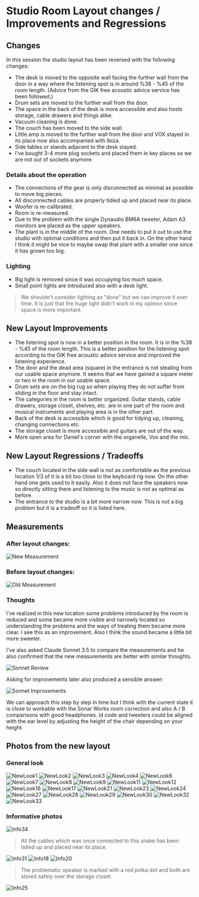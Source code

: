 # Studio Room Layout changes / Improvements and Regressions

## Changes

In this session the studio layout has been reversed with the following changes:

- The desk is moved to the opposite wall facing the further wall from the door in a way where the listening spot is in around %38 - %45 of the room length. (Advice from the GIK free acoustic advice service has been followed.)
- Drum sets are moved to the further wall from the door.
- The space in the back of the desk is more accessible and also hosts storage, cable drawers and things alike.
- Vacuum cleaning is done.
- The couch has been moved to the side wall.
- Little amp is moved to the further wall from the door and VOX stayed in its place now also accompanied with Ibiza.
- Side tables or stands adjacent to the desk stayed.
- I've bought 3-4 more plug sockets and placed them in key places so we are not out of sockets anymore.

### Details about the operation

- The connections of the gear is only disconnected as minimal as possible to move big pieces.
- All disconnected cables are properly tidied up and placed near its place.
- Woofer is re-calibrated.
- Room is re-measured.
- Due to the problem with the single Dynaudio BM6A tweeter, Adam A3 monitors are placed as the upper speakers.
- The plant is in the middle of the room. One needs to put it out to use the studio with optimal conditions and then put it back in. On the other hand I think it might be nice to maybe swap that plant with a smaller one since it has grown too big.

### Lighting

- Big light is removed since it was occupying too much space.
- Small point lights are introduced also with a desk light.

> We shouldn't consider lighting as "done" but we can improve it over time. It is just that the huge light didn't work in my opinion since space is more important.

## New Layout Improvements

- The listening spot is now in a better position in the room. It is in the %38 - %45 of the room length. This is a better position for the listening spot according to the GIK free acoustic advice service and improved the listening experience.
- The door and the dead area (square) in the entrance is not stealing from our usable space anymore. It seems that we have gained a square meter or two in the room in our usable space.
- Drum sets are on the big rug so when playing they do not suffer from sliding in the floor and stay intact.
- The categories in the room is better organized. Guitar stands, cable drawers, storage closet, shelves, etc. are in one part of the room and musical instruments and playing area is in the other part.
- Back of the desk is accessible which is good for tidying up, cleaning, changing connections etc.
- The storage closet is more accessible and guitars are out of the way.
- More open area for Daniel's corner with the organelle, Vox and the mic.

## New Layout Regressions / Tradeoffs

- The couch located in the side wall is not as comfortable as the previous location 1/3 of it is a bit too close to the keyboard rig now. On the other hand one gets used to it easily. Also it does not face the speakers now so directly sitting there and listening to the music is not as optimal as before.
- The entrance to the studio is a bit more narrow now. This is not a big problem but it is a tradeoff so it is listed here.

## Measurements

### After layout changes:

![New Measurement](resources/studio_layout_reversed.png)

### Before layout changes:

![Old Measurement](resources/studio_layout_before_reverse.png)

### Thoughts

I've realized in this new location some problems introduced by the room is reduced and some became more visible and narrowly located so understanding the problems and the ways of treating them became more clear. I see this as an improvement. Also I think the sound became a little bit more sweeter.

I've also asked Claude Sonnet 3.5 to compare the measurements and he also confirmed that the new measurements are better with similar thoughts.

![Sonnet Review](resources/sonnet_measurements_review1.png)

Asking for improvements later also produced a sensible answer:

![Sonnet Improvements](resources/sonnet_measurements_improvements.png)

We can approach this step by step in time but I think with the current state it is close to workable with the Sonar Works room correction and also A / B comparisons with good headphones.
id code and tweeters could be aligned with the ear level by adjusting the height of the chair depending on your height.

## Photos from the new layout

### General look

![NewLook1](resources/new_layout/1.jpg)
![NewLook2](resources/new_layout/2.jpg)
![NewLook3](resources/new_layout/3.jpg)
![NewLook4](resources/new_layout/4.jpg)
![NewLook6](resources/new_layout/6.jpg)
![NewLook7](resources/new_layout/7.jpg)
![NewLook8](resources/new_layout/8.jpg)
![NewLook9](resources/new_layout/9.jpg)
![NewLook11](resources/new_layout/11.jpg)
![NewLook12](resources/new_layout/12.jpg)
![NewLook16](resources/new_layout/16.jpg)
![NewLook17](resources/new_layout/17.jpg)
![NewLook21](resources/new_layout/21.jpg)
![NewLook23](resources/new_layout/23.jpg)
![NewLook24](resources/new_layout/24.jpg)
![NewLook27](resources/new_layout/27.jpg)
![NewLook28](resources/new_layout/28.jpg)
![NewLook29](resources/new_layout/29.jpg)
![NewLook30](resources/new_layout/30.jpg)
![NewLook32](resources/new_layout/32.jpg)
![NewLook33](resources/new_layout/33.jpg)

### Informative photos

![Info34](resources/new_layout/34.jpg)

> All the cables which was once connected to this snake has been tidied up and placed near its place.

![Info31](resources/new_layout/31.jpg)
![Info18](resources/new_layout/18.jpg)
![Info20](resources/new_layout/20.jpg)

> The problematic speaker is marked with a red polka dot and both are stored safely over the storage closet.

![Info25](resources/new_layout/25.jpg)
